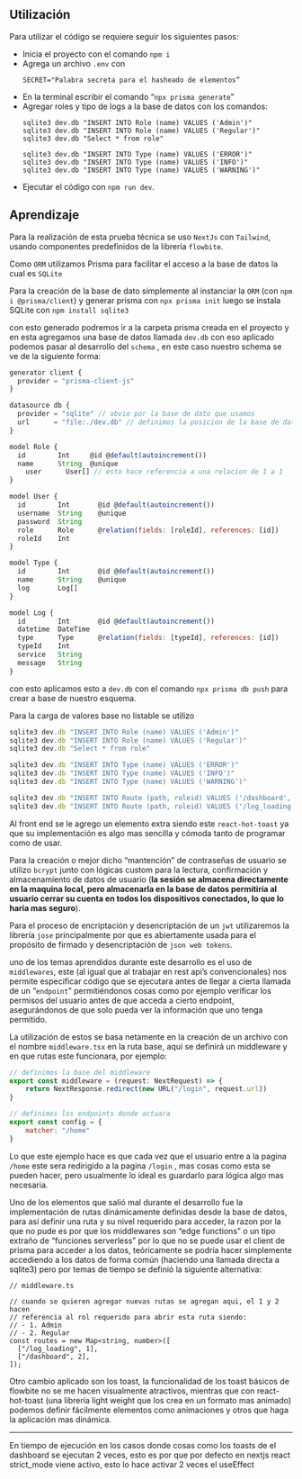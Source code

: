 ## Utilización

Para utilizar el código se requiere seguir los siguientes pasos:

- Inicia el proyecto con el comando `npm i`
- Agrega un archivo `.env` con
  ```tsx
  SECRET="Palabra secreta para el hasheado de elementos”
  ```
- En la terminal escribir el comando “`npx prisma generate`”
- Agregar roles y tipo de logs a la base de datos con los comandos:
  ```tsx
  sqlite3 dev.db "INSERT INTO Role (name) VALUES ('Admin')"
  sqlite3 dev.db "INSERT INTO Role (name) VALUES ('Regular')"
  sqlite3 dev.db "Select * from role"

  sqlite3 dev.db "INSERT INTO Type (name) VALUES ('ERROR')"
  sqlite3 dev.db "INSERT INTO Type (name) VALUES ('INFO')"
  sqlite3 dev.db "INSERT INTO Type (name) VALUES ('WARNING')"
  ```
- Ejecutar el código con `npm run dev`.

## Aprendizaje

Para la realización de esta prueba técnica se uso `NextJs` con `Tailwind`, usando componentes predefinidos de la librería `flowbite`.

Como `ORM` utilizamos Prisma para facilitar el acceso a la base de datos la cual es `SQLite`

Para la creación de la base de dato simplemente al instanciar la `ORM` (con `npm i @prisma/client`) y generar prisma con `npx prisma init` luego se instala SQLite con `npm install sqlite3`

con esto generado podremos ir a la carpeta prisma creada en el proyecto y en esta agregamos una base de datos llamada `dev.db` con eso aplicado podemos pasar al desarrollo del `schema` , en este caso nuestro schema se ve de la siguiente forma:

```jsx
generator client {
  provider = "prisma-client-js"
}

datasource db {
  provider = "sqlite" // obvio por la base de dato que usamos
  url      = "file:./dev.db" // definimos la posicion de la base de datos
}

model Role {
  id        Int     @id @default(autoincrement())
  name      String  @unique
	user      User[] // esto hace referencia a una relacion de 1 a 1
}

model User {
  id        Int       @id @default(autoincrement())
  username  String    @unique
  password  String
  role      Role      @relation(fields: [roleId], references: [id])
  roleId    Int
}

model Type {
  id        Int       @id @default(autoincrement())
  name      String    @unique
  log       Log[]
}

model Log {
  id        Int       @id @default(autoincrement())
  datetime  DateTime
  type      Type      @relation(fields: [typeId], references: [id])
  typeId    Int
  service   String
  message   String
}
```

con esto aplicamos esto a `dev.db` con el comando `npx prisma db push` para crear a base de nuestro esquema.

Para la carga de valores base no listable se utilizo

```jsx
sqlite3 dev.db "INSERT INTO Role (name) VALUES ('Admin')"
sqlite3 dev.db "INSERT INTO Role (name) VALUES ('Regular')"
sqlite3 dev.db "Select * from role"

sqlite3 dev.db "INSERT INTO Type (name) VALUES ('ERROR')"
sqlite3 dev.db "INSERT INTO Type (name) VALUES ('INFO')"
sqlite3 dev.db "INSERT INTO Type (name) VALUES ('WARNING')"

sqlite3 dev.db "INSERT INTO Route (path, roleid) VALUES ('/dashboard', 2)"
sqlite3 dev.db "INSERT INTO Route (path, roleid) VALUES ('/log_loading', 1)"
```

Al front end se le agrego un elemento extra siendo este `react-hot-toast` ya que su implementación es algo mas sencilla y cómoda tanto de programar como de usar.

Para la creación o mejor dicho “mantención” de contraseñas de usuario se utilizo `bcrypt` junto con lógicas custom para la lectura, confirmación y almacenamiento de datos de usuario (**la sesión se almacena directamente en la maquina local, pero almacenarla en la base de datos permitiría al usuario cerrar su cuenta en todos los dispositivos conectados, lo que lo haría mas seguro**).

Para el proceso de encriptación y desencriptación de un `jwt` utilizaremos la librería `jose` principalmente por que es abiertamente usada para el propósito de firmado y desencriptación de `json web tokens`.

uno de los temas aprendidos durante este desarrollo es el uso de `middlewares`, este (al igual que al trabajar en rest api’s convencionales) nos permite especificar código que se ejecutara antes de llegar a cierta llamada de un “`endpoint`” permitiéndonos cosas como por ejemplo verificar los permisos del usuario antes de que acceda a cierto endpoint, asegurándonos de que solo pueda ver la información que uno tenga permitido.

La utilización de estos se basa netamente en la creación de un archivo con el nombre `middleware.tsx` en la ruta base, aquí se definirá un middleware y en que rutas este funcionara, por ejemplo:

```jsx
// definimos la base del middleware
export const middleware = (request: NextRequest) => {
	return NextResponse.redirect(new URL("/login", request.url))
}

// definimos los endpoints donde actuara
export const config = {
	matcher: "/home"
}
```

Lo que este ejemplo hace es que cada vez que el usuario entre a la pagina `/home` este sera redirigido a la pagina `/login` , mas cosas como esta se pueden hacer, pero usualmente lo ideal es guardarlo para lógica algo mas necesaria.

Uno de los elementos que salió mal durante el desarrollo fue la implementación de rutas dinámicamente definidas desde la base de datos, para así definir una ruta y su nivel requerido para acceder, la razon por la que no pude es por que los middlewares son “edge functions” o un tipo extraño de “funciones serverless” por lo que no se puede usar el client de prisma para acceder a los datos, teóricamente se podría hacer simplemente accediendo a los datos de forma común (haciendo una llamada directa a sqlite3) pero por temas de tiempo se definió la siguiente alternativa:

```tsx
// middleware.ts

// cuando se quieren agregar nuevas rutas se agregan aqui, el 1 y 2 hacen
// referencia al rol requerido para abrir esta ruta siendo:
// - 1. Admin
// - 2. Regular
const routes = new Map<string, number>([
  ["/log_loading", 1],
  ["/dashboard", 2],
]);
```

Otro cambio aplicado son los toast, la funcionalidad de los toast básicos de flowbite no se me hacen visualmente atractivos, mientras que con react-hot-toast (una librería light weight que los crea en un formato mas animado) podemos definir fácilmente elementos como animaciones y otros que haga la aplicación mas dinámica.

---

En tiempo de ejecución en los casos donde cosas como los toasts de el dashboard se ejecutan 2 veces, esto es por que por defecto en nextjs react strict_mode viene activo, esto lo hace activar 2 veces el useEffect
